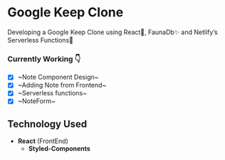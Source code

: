# Google Keep Clone
Developing a Google Keep Clone using React🚀, FaunaDb✨ and Netlify’s Serverless Functions🤩

### Currently Working 👇
- [x] ~Note Component Design~
- [x] ~Adding Note from Frontend~
- [X] ~Serverless functions~
- [x] ~NoteForm~

## Technology Used
* **React** (FrontEnd)
    * **Styled-Components** 
